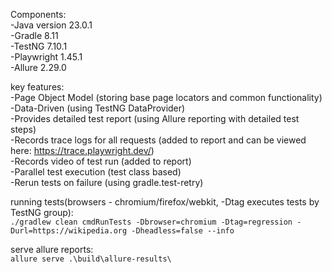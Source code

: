 Components:  
-Java version 23.0.1  
-Gradle 8.11  
-TestNG 7.10.1  
-Playwright 1.45.1  
-Allure 2.29.0  

key features:  
-Page Object Model (storing base page locators and common functionality)  
-Data-Driven (using TestNG DataProvider)  
-Provides detailed test report (using Allure reporting with detailed test steps)  
-Records trace logs for all requests (added to report and can be viewed here: https://trace.playwright.dev/)  
-Records video of test run (added to report)  
-Parallel test execution (test class based)  
-Rerun tests on failure (using gradle.test-retry)  

running tests(browsers - chromium/firefox/webkit, -Dtag executes tests by TestNG group):  
`./gradlew clean cmdRunTests -Dbrowser=chromium -Dtag=regression -Durl=https://wikipedia.org -Dheadless=false --info`

serve allure reports:  
`allure serve .\build\allure-results\`